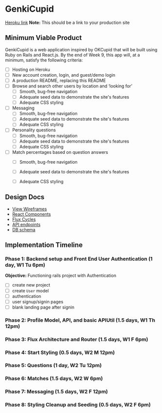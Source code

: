 # GenkiCupid

[Heroku link][heroku] **Note:** This should be a link to your production site

[heroku]: http://www.herokuapp.com

## Minimum Viable Product

GenkiCupid is a web application inspired by OKCupid that will be built using Ruby on Rails and React.js.  By the end of Week 9, this app will, at a minimum, satisfy the following criteria:

- [ ] Hosting on Heroku
- [ ] New account creation, login, and guest/demo login
- [ ] A production README, replacing this README
- [ ] Browse and search other users by location and ‘looking for’
    - [ ] Smooth, bug-free navigation
    - [ ] Adequate seed data to demonstrate the site's features
    - [ ] Adequate CSS styling
- [ ] Messaging
  - [ ] Smooth, bug-free navigation
  - [ ] Adequate seed data to demonstrate the site's features
  - [ ] Adequate CSS styling
- [ ] Personality questions   
  - [ ] Smooth, bug-free navigation
  - [ ] Adequate seed data to demonstrate the site's features
  - [ ] Adequate CSS styling
- [ ] Match percentages based on question answers
  - [ ] Smooth, bug-free navigation
  - [ ] Adequate seed data to demonstrate the site's features
  - [ ] Adequate CSS styling


## Design Docs
* [View Wireframes][views]
* [React Components][components]
* [Flux Cycles][flux-cycles]
* [API endpoints][api-endpoints]
* [DB schema][schema]

[views]: docs/views.md
[components]: docs/components.md
[flux-cycles]: docs/flux-cycles.md
[api-endpoints]: docs/api-endpoints.md
[schema]: docs/schema.md

## Implementation Timeline

### Phase 1: Backend setup and Front End User Authentication (1 day, W1 Tu 6pm)

**Objective:** Functioning rails project with Authentication

- [ ] create new project
- [ ] create `User` model
- [ ] authentication
- [ ] user signup/signin pages
- [ ] blank landing page after signin

### Phase 2: Profile Model, API, and basic APIUtil (1.5 days, W1 Th 12pm)

### Phase 3: Flux Architecture and Router (1.5 days, W1 F 6pm)

### Phase 4: Start Styling (0.5 days, W2 M 12pm)

### Phase 5: Questions (1 day, W2 Tu 12pm)

### Phase 6: Matches (1.5 days, W2 W 6pm)

### Phase 7: Messaging (1.5 days, W2 F 12pm)

### Phase 8: Styling Cleanup and Seeding (0.5 days, W2 F 6pm)


[phase-one]: docs/phases/phase1.md
[phase-two]: docs/phases/phase2.md
[phase-three]: docs/phases/phase3.md
[phase-four]: docs/phases/phase4.md
[phase-five]: docs/phases/phase5.md
